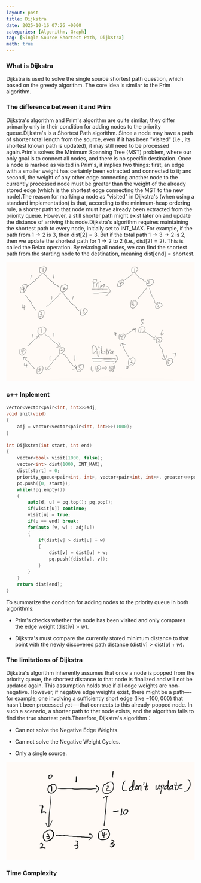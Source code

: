 ```yaml
---
layout: post
title: Dijkstra
date: 2025-10-16 07:26 +0000
categories: [Algorithm, Graph]
tag: [Single Source Shortest Path, Dijkstra]
math: true
---
```


### **What is Dijkstra**

Dijkstra is used to solve the single source shortest path question, which based on the greedy algorithm. The core idea is similar to the Prim algorithm.

### **The difference between it and Prim**

Dijkstra's algorithm and Prim's algorithm are quite similar; they differ primarily only in their condition for adding nodes to the priority queue.Dijkstra's is a Shortest Path algorithm. Since a node may have a path of shorter total length from the source, even if it has been "visited" (i.e., its shortest known path is updated), it may still need to be processed again.Prim's solves the Minimum Spanning Tree (MST) problem, where our only goal is to connect all nodes, and there is no specific destination. Once a node is marked as visited in Prim's, it implies two things: first, an edge with a smaller weight has certainly been extracted and connected to it; and second, the weight of any other edge connecting another node to the currently processed node must be greater than the weight of the already stored edge (which is the shortest edge connecting the MST to the new node).The reason for marking a node as "visited" in Dijkstra's (when using a standard implementation) is that, according to the minimum-heap ordering rule, a shorter path to that node must have already been extracted from the priority queue. However, a still shorter path might exist later on and update the distance of arriving this node.Dijkstra's algorithm requires maintaining the shortest path to every node, initially set to $\text{INT\_MAX}$. For example, if the path from $1 \to 2$ is 3, then $\text{dist}[2] = 3$. But if the total path $1 \to 3 \to 2$ is 2, then we update the shortest path for $1 \to 2$ to 2 (i.e., $\text{dist}[2] = 2$). This is called the Relax operation. By relaxing all nodes, we can find the shortest path from the starting node to the destination, meaning $\text{dist}[\text{end}] = \text{shortest}$.

![alt text](/assets/images/Dijkstra_Prim.jpeg)

### **c++ Inplement**

```c++
vector<vector<pair<int, int>>>adj;
void init(void)
{
    adj = vector<vector<pair<int, int>>>(1000);
}

int Dijkstra(int start, int end)
{
    vector<bool> visit(1000, false);
    vector<int> dist(1000, INT_MAX);
    dist[start] = 0;
    priority_queue<pair<int, int>, vector<pair<int, int>>, greater<>>pq;
    pq.push({0, start});
    while(!pq.empty())
    {
        auto[d, u] = pq.top(); pq.pop();
        if(visit[u]) continue;
        visit[u] = true;
        if(u == end) break;
        for(auto [v, w] : adj[u])
        {
            if(dist[v] > dist[u] + w)
            {
                dist[v] = dist[u] + w;
                pq.push({dist[v], v});
            }
        }
    }
    return dist[end];
}
```

To summarize the condition for adding nodes to the priority queue in both algorithms:

- Prim's checks whether the node has been visited and only compares the edge weight ($\text{dist}[v] > w$).

- Dijkstra's must compare the currently stored minimum distance to that point with the newly discovered path distance ($\text{dist}[v] > \text{dist}[u] + w$).

### **The limitations of Dijkstra**

Dijkstra's algorithm inherently assumes that once a node is popped from the priority queue, the shortest distance to that node is finalized and will not be updated again. This assumption holds true if all edge weights are non-negative. However, if negative edge weights exist, there might be a path—-for example, one involving a sufficiently short edge (like $-100,000$) that hasn't been processed yet—-that connects to this already-popped node. In such a scenario, a shorter path to that node exists, and the algorithm fails to find the true shortest path.Therefore, Dijkstra's algorithm：

- Can not solve the Negative Edge Weights.

- Can not solve the Negative Weight Cycles.

- Only a single source.

![alt text](/assets/images/Negative.jpeg)

### **Time Complexity**

